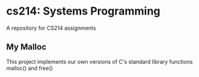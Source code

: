 # cs214: Systems Programming
A repository for CS214 assignments

## My Malloc
This project implements our own versions of C's standard library functions malloc() and free()



